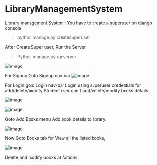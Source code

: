 # LibraryManagementSystem

Library management System:: You have to create a superuser on django console
>python manage.py createsuperuser

After Create Super user, Run the Server
>Python manage.py runserver

![image](https://user-images.githubusercontent.com/50632298/162002699-ec60e9ce-7a01-4d7b-819e-48e02f17c9e6.png)


For Signup Goto Signup nav-bar
![image](https://user-images.githubusercontent.com/50632298/162004718-b7949022-59a4-43a1-b234-ac069919181e.png)

For Login goto Login nav-bar
Login using superuser credentials for add/delete/modify
Student user can't add/delete/modify books details

![image](https://user-images.githubusercontent.com/50632298/162002897-68a50250-942e-4f46-a36b-b9eaf4a9fa41.png)

![image](https://user-images.githubusercontent.com/50632298/162003014-b107ba09-e777-44b7-ad0d-fddda2cd9685.png)


Goto Add Books menu
Add book details to library.

![image](https://user-images.githubusercontent.com/50632298/162003149-cac5f08e-e4c8-4cf6-9b47-69ac6c5047b6.png)


Now Goto Books tab for View all the listed books,

![image](https://user-images.githubusercontent.com/50632298/162003264-d5f510be-0f64-4f58-8aed-2178aa20b9a6.png)


Delete and modify books at Actions.
